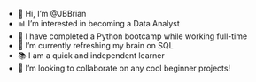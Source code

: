 - 👋 Hi, I’m @JBBrian
- 📊 I’m interested in becoming a Data Analyst
- 🧠 I have completed a Python bootcamp while working full-time
- 🌱 I’m currently refreshing my brain on SQL
- 📚 I am a quick and independent learner
- 💪 I’m looking to collaborate on any cool beginner projects!

<!---
JBBrian/JBBrian is a ✨ special ✨ repository because its `README.md` (this file) appears on your GitHub profile.
You can click the Preview link to take a look at your changes.
--->
